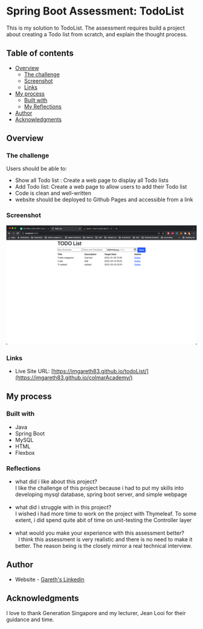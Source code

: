 # Spring Boot Assessment: TodoList

This is my solution to TodoList. The assessment requires build a project about creating a Todo list from scratch, and explain the thought process.

## Table of contents

- [Overview](#overview)
  - [The challenge](#the-challenge)
  - [Screenshot](#screenshot)
  - [Links](#links)
- [My process](#my-process)
  - [Built with](#built-with)
  - [My Reflections](#Reflections)
- [Author](#author)
- [Acknowledgments](#acknowledgments)

## Overview

### The challenge

Users should be able to:

- Show all Todo list : Create a web page to display all Todo lists
- Add Todo list: Create a web page to allow users to add their Todo list
- Code is clean and well-written
- website should be deployed to Github Pages and accessible from a link


### Screenshot

![desktop version](./desktop.png)


### Links

- Live Site URL: [https://imgareth83.github.io/todoList/](https://imgareth83.github.io/colmarAcademy/)

## My process

### Built with

- Java
- Spring Boot
- MySQL
- HTML
- Flexbox

### Reflections

- what did i like about this project?
\
I like the challenge of this project because i had to put my skills into developing mysql database, spring boot server, and simple webpage
\
&nbsp;
- what did i struggle with in this project?
\
I wished i had more time to work on the project with Thymeleaf. To some extent, i did spend quite abit of time on unit-testing the Controller layer
\
&nbsp;
- what would you make your experience with this assessment better?
\
&nbsp;
I think this assessment is very realistic and there is no need to make it better. The reason being is the closely mirror a real technical interview. 

## Author

- Website - [Gareth's Linkedin](https://www.linkedin.com/in/garethfong/)

## Acknowledgments

I love to thank Generation Singapore and my lecturer, Jean Looi for their guidance and time. 
